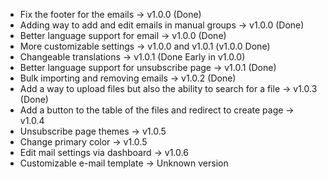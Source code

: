 -   Fix the footer for the emails -> v1.0.0 (Done)
-   Adding way to add and edit emails in manual groups -> v1.0.0 (Done)
-   Better language support for email -> v1.0.0 (Done)
-   More customizable settings -> v1.0.0 and v1.0.1 (v1.0.0 Done)
-   Changeable translations -> v1.0.1 (Done Early in v1.0.0)
-   Better language support for unsubscribe page -> v1.0.1 (Done)
-   Bulk importing and removing emails -> v1.0.2 (Done)
-   Add a way to upload files but also the ability to search for a file -> v1.0.3 (Done)
-   Add a button to the table of the files and redirect to create page -> v1.0.4
-   Unsubscribe page themes -> v1.0.5
-   Change primary color -> v1.0.5
-   Edit mail settings via dashboard -> v1.0.6
-   Customizable e-mail template -> Unknown version
